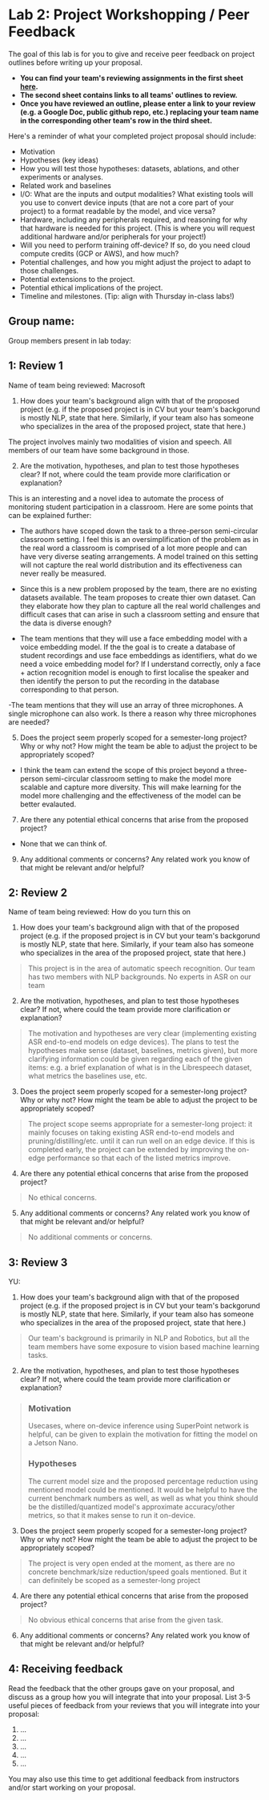 Lab 2: Project Workshopping / Peer Feedback
===
The goal of this lab is for you to give and receive peer feedback on project outlines before writing up your proposal. 

- **You can find your team's reviewing assignments in the first sheet [here](https://docs.google.com/spreadsheets/d/1_pw_lYkFutMjuL1_j6RdxNyQlj7LvF_f5eEKr1Qm-w0/edit?usp=sharing).**
- **The second sheet contains links to all teams' outlines to review.**
- **Once you have reviewed an outline, please enter a link to your review (e.g. a Google Doc, public github repo, etc.) replacing your team name in the corresponding other team's row in the third sheet.**


Here's a reminder of what your completed project proposal should include:
- Motivation
- Hypotheses (key ideas)
- How you will test those hypotheses: datasets, ablations, and other experiments or analyses.
- Related work and baselines
- I/O: What are the inputs and output modalities? What existing tools will you use to convert device inputs (that are not a core part of your project) to a format readable by the model, and vice versa?
- Hardware, including any peripherals required, and reasoning for why that hardware is needed for this project. (This is where you will request additional hardware and/or peripherals for your project!)
- Will you need to perform training off-device? If so, do you need cloud compute credits (GCP or AWS), and how much?
- Potential challenges, and how you might adjust the project to adapt to those challenges.
- Potential extensions to the project.
- Potential ethical implications of the project.
- Timeline and milestones. (Tip: align with Thursday in-class labs!)

Group name:
---
Group members present in lab today:

1: Review 1
----

Name of team being reviewed: Macrosoft
1. How does your team's background align with that of the proposed project (e.g. if the proposed project is in CV but your team's backgorund is mostly NLP, state that here. Similarly, if your team also has someone who specializes in the area of the proposed project, state that here.) 

The project involves mainly two modalities of vision and speech. All members of our team have some background in those.

2. Are the motivation, hypotheses, and plan to test those hypotheses clear? If not, where could the team provide more clarification or explanation? 

This is an interesting and a novel idea to automate the process of monitoring student participation in a classroom. Here are some points that can be explained further:
- The authors have scoped down the task to a three-person semi-circular classroom setting. I feel this is an oversimplification of the problem as in the real word a classroom is comprised of a lot more people and can have very diverse seating arrangements. A model trained on this setting will not capture the real world distribution and its effectiveness can never really be measured.

- Since this is a new problem proposed by the team, there are no existing datasets available. The team proposes to create thier own dataset. Can they elaborate how they plan to capture all the real world challenges and difficult cases that can arise in such a classroom setting and ensure that the data is diverse enough?

- The team mentions that they will use a face embedding model with a voice embedding model. If the the goal is to create a database of student recordings and use face embeddings as identifiers, what do we need a voice embedding model for? If I understand correctly, only a face + action recognition model is enough to first localise the speaker and then identify the person to put the recording in the database corresponding to that person. 

-The team mentions that they will use an array of three microphones. A single microphone can also work. Is there a reason why three microphones are needed?


5. Does the project seem properly scoped for a semester-long project? Why or why not? How might the team be able to adjust the project to be appropriately scoped?

- I think the team can extend the scope of this project beyond a three-person semi-circular classroom setting to make the model more scalable and capture more diversity. This will make learning for the model more challenging and the effectiveness of the model can be better evalauted.

7. Are there any potential ethical concerns that arise from the proposed project? 

- None that we can think of.

9. Any additional comments or concerns? Any related work you know of that might be relevant and/or helpful?


2: Review 2
----
Name of team being reviewed: How do you turn this on
1. How does your team's background align with that of the proposed project (e.g. if the proposed project is in CV but your team's backgorund is mostly NLP, state that here. Similarly, if your team also has someone who specializes in the area of the proposed project, state that here.)  
>This project is in the area of automatic speech recognition. Our team has two members with NLP backgrounds. No experts in ASR on our team  
2. Are the motivation, hypotheses, and plan to test those hypotheses clear? If not, where could the team provide more clarification or explanation?  
>The motivation and hypotheses are very clear (implementing existing ASR end-to-end models on edge devices). The plans to test the hypotheses make sense (dataset, baselines, metrics given), but more clarifying information could be given regarding each of the given items: e.g. a brief explanation of what is in the Librespeech dataset, what metrics the baselines use, etc.  
3. Does the project seem properly scoped for a semester-long project? Why or why not? How might the team be able to adjust the project to be appropriately scoped?  
>The project scope seems appropriate for a semester-long project: it mainly focuses on taking existing ASR end-to-end models and pruning/distilling/etc. until it can run well on an edge device. If this is completed early, the project can be extended by improving the on-edge performance so that each of the listed metrics improve.  
4. Are there any potential ethical concerns that arise from the proposed project?  
>No ethical concerns.  
5. Any additional comments or concerns? Any related work you know of that might be relevant and/or helpful?  
>No additional comments or concerns.  

3: Review 3
----
YU: 
1. How does your team's background align with that of the proposed project (e.g. if the proposed project is in CV but your team's backgorund is mostly NLP, state that here. Similarly, if your team also has someone who specializes in the area of the proposed project, state that here.)
> Our team's background is primarily in NLP and Robotics, but all the team members have some exposure to vision based machine learning tasks.


2. Are the motivation, hypotheses, and plan to test those hypotheses clear? If not, where could the team provide more clarification or explanation? 

> ### Motivation
>Usecases, where on-device inference using SuperPoint network is helpful, can be given to explain the motivation for fitting the model on a Jetson Nano.
> ### Hypotheses
> The current model size and the proposed percentage reduction using mentioned model could be mentioned. It would be helpful to have the current benchmark numbers as well, as well as what you think should be the distilled/quantized model's approximate accuracy/other metrics, so that it makes sense to run it on-device.

3. Does the project seem properly scoped for a semester-long project? Why or why not? How might the team be able to adjust the project to be appropriately scoped?
> The project is very open ended at the moment, as there are no concrete benchmark/size reduction/speed goals mentioned. But it can definitely be scoped as a semester-long project

4. Are there any potential ethical concerns that arise from the proposed project? 
> No obvious ethical concerns that arise from the given task.

6. Any additional comments or concerns? Any related work you know of that might be relevant and/or helpful?


4: Receiving feedback
----
Read the feedback that the other groups gave on your proposal, and discuss as a group how you will integrate that into your proposal. List 3-5 useful pieces of feedback from your reviews that you will integrate into your proposal:
1. ...
2. ...
3. ...
4. ...
5. ...

You may also use this time to get additional feedback from instructors and/or start working on your proposal.


